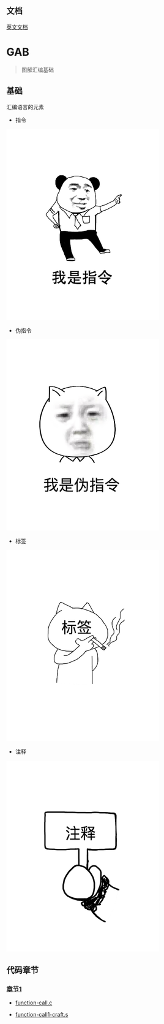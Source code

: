 ## 文档

[英文文档](README.md)

# GAB

> 图解汇编基础

## 基础

汇编语言的元素

- 指令

![](./images/instruction.png)

- 伪指令

![](./images/quasiinstruction.png)

- 标签

![](./images/tag.png)

- 注释

![](./images/comment.png)




## 代码章节

### [章节1](./section1)

- [function-call.c](./section1/function-call.c) 

- [function-call1-craft.s](./section1/function-call1-craft.s) 
